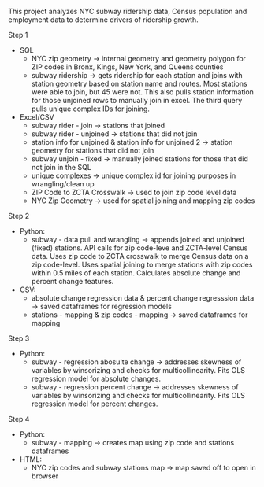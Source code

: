 This project analyzes NYC subway ridership data, Census population and employment data to determine drivers of ridership growth.

Step 1
- SQL
  - NYC zip geometry → internal geometry and geometry polygon for ZIP codes in Bronx, Kings, New York, and Queens counties
  - subway ridership → gets ridership for each station and joins with station geometry based on station name and routes. Most stations were able to join, but 45 were not. This also pulls station information for those unjoined rows to manually join in excel. The third query pulls unique complex IDs for joining.
- Excel/CSV
  - subway rider - join → stations that joined
  - subway rider - unjoined → stations that did not join
  - station info for unjoined & station info for unjoined 2 → station geometry for stations that did not join
  - subway unjoin - fixed → manually joined stations for those that did not join in the SQL
  - unique complexes → unique complex id for joining purposes in wrangling/clean up
  - ZIP Code to ZCTA Crosswalk → used to join zip code level data
  - NYC Zip Geometry → used for spatial joining and mapping zip codes

Step 2
  - Python:
    - subway - data pull and wrangling → appends joined and unjoined (fixed) stations. API calls for zip code-leve and ZCTA-level Census data. Uses zip code to ZCTA crosswalk to merge Census data on a zip code-level. Uses spatial joining to merge stations with zip codes within 0.5 miles of each station. Calculates absolute change and percent change features.
  - CSV:
    - absolute change regression data & percent change regresssion data → saved dataframes for regression models
    - stations - mapping & zip codes - mapping → saved dataframes for mapping

Step 3
  - Python:
    - subway - regression abosulte change → addresses skewness of variables by winsorizing and checks for multicollinearity. Fits OLS regression model for absolute changes.
    - subway - regression percent change → addresses skewness of variables by winsorizing and checks for multicollinearity. Fits OLS regression model for percent changes.

Step 4
  - Python:
    - subway - mapping → creates map using zip code and stations dataframes
  - HTML:
    - NYC zip codes and subway stations map → map saved off to open in browser
